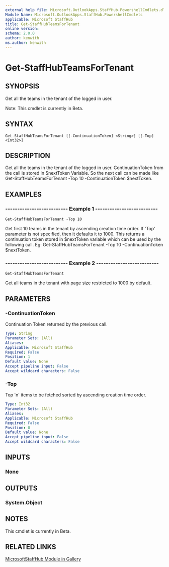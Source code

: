 ```yaml
---
external help file: Microsoft.OutlookApps.StaffHub.PowershellCmdlets.dll-Help.xml
Module Name: Microsoft.OutlookApps.StaffHub.PowershellCmdlets
applicable: Microsoft StaffHub
title: Get-StaffHubTeamsForTenant
online version: 
schema: 2.0.0
author: kenwith
ms.author: kenwith
---
```


# Get-StaffHubTeamsForTenant

## SYNOPSIS
Get all the teams in the tenant of the logged in user.

Note: This cmdlet is currently in Beta.

## SYNTAX

```
Get-StaffHubTeamsForTenant [[-ContinuationToken] <String>] [[-Top] <Int32>]
```

## DESCRIPTION
Get all the teams in the tenant of the logged in user.
ContinuationToken from the call is stored in $nextToken Variable. 
So the next call can be made like Get-StaffHubTeamsForTenant -Top 10 -ContinuationToken $nextToken.

## EXAMPLES

### -------------------------- Example 1 --------------------------
```
Get-StaffHubTeamsForTenant -Top 10
```

Get first 10 teams in the tenant by ascending creation time order.
If 'Top' parameter is not specified, then it defaults it to 1000.
This returns a continuation token stored in $nextToken variable which can be used by the following call.
Eg: Get-StaffHubTeamsForTenant -Top 10 -ContinuationToken $nextToken.

### -------------------------- Example 2 --------------------------
```
Get-StaffHubTeamsForTenant
```

Get all teams in the tenant with page size restricted to 1000 by default.

## PARAMETERS

### -ContinuationToken
Continuation Token returned by the previous call.

```yaml
Type: String
Parameter Sets: (All)
Aliases: 
Applicable: Microsoft StaffHub
Required: False
Position: 1
Default value: None
Accept pipeline input: False
Accept wildcard characters: False
```

### -Top
Top 'n' items to be fetched sorted by ascending creation time order.

```yaml
Type: Int32
Parameter Sets: (All)
Aliases: 
Applicable: Microsoft StaffHub
Required: False
Position: 0
Default value: None
Accept pipeline input: False
Accept wildcard characters: False
```

## INPUTS

### None

## OUTPUTS

### System.Object

## NOTES

This cmdlet is currently in Beta.

## RELATED LINKS

[MicrosoftStaffHub Module in Gallery](https://www.powershellgallery.com/packages/MicrosoftStaffHub/1.0.0-alpha)
